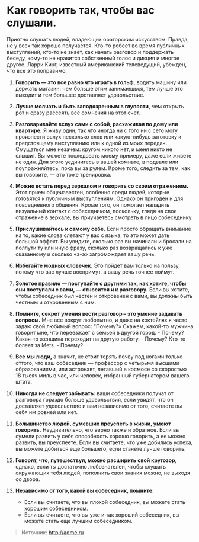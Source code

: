 # Как говорить так, чтобы вас слушали.
Приятно слушать людей, владеющих ораторским искусством. Правда, не у всех так хорошо получается. Кто-то робеет во время публичных выступлений, кто-то не знает, как начать разговор и поддержать беседу, кому-то не нравится собственный голос и дикция и многое другое. Ларри Кинг, известный американский телеведущий, убежден, что все это поправимо.

1. **Говорить — это все равно что играть в гольф,** водить машину или держать магазин: чем больше этим занимаешься, тем лучше это выходит и тем большее доставляет удовольствие.
2. **Лучше молчать и быть заподозренным в глупости,** чем открыть рот и сразу рассеять все сомнения на этот счет.
3. **Разговаривайте вслух сами с собой, расхаживая по дому или квартире.** Я живу один, так что иногда ни с того ни с сего могу произнести вслух несколько слов или какую-нибудь заготовку к предстоящему выступлению или к одной из моих передач. Смущаться мне незачем: кругом никого нет, и меня никто не слышит. Вы можете последовать моему примеру, даже если живете не один. Для этого уединитесь в вашей комнате, в подвале или поупражняйтесь, пока вы за рулем. Кроме того, следить за тем, как вы говорите, — это тоже тренировка.
4. **Можно встать перед зеркалом и говорить со своим отражением.** Этот прием общеизвестен, особенно среди людей, которые готовятся к публичным выступлениям. Однако он пригоден и для повседневного общения. Кроме того, он помогает наладить визуальный контакт с собеседником, поскольку, глядя на свое отражение в зеркале, вы приучаетесь смотреть в лицо собеседнику.
5. **Прислушивайтесь к самому себе.** Если просто обращать внимание на то, какие слова слетают у вас с языка, то это может дать большой эффект. Вы увидите, сколько раз вы начинали и бросали на полпути ту или иную фразу, сколько раз возвращались к уже сказанному и сколько «э-э» загромождает вашу речь.
6. **Избегайте модных словечек.** Это пойдет вам только на пользу, потому что вас лучше воспримут, а вашу речь точнее поймут.
7. **Золотое правило — поступайте с другими так, как хотите, чтобы они поступали с вами, — относится и к разговору.** Если вы хотите, чтобы собеседник был честен и откровенен с вами, вы должны быть честным и откровенным с ним.
8. **Помните, секрет умения вести разговор – это умение задавать вопросы.** Мне все вокруг любопытно, и даже на коктейлях я часто задаю свой любимый вопрос: "Почему?» Скажем, какой-то мужчина говорит мне, что переезжает с семьей в другой город. - Почему? Какая-то женщина переходит на другую работу. - Почему? Кто-то болеет за Mets. - Почему?
9. **Все мы люди,** а значит, не стоит терять почву под ногами только оттого, что ваш собеседник — профессор с четырьмя высшими образованиями, или астронавт, летавший в космосе со скоростью 18 тысяч миль в час, или человек, избранный губернатором вашего штата.
10. **Никогда не следует забывать:** ваши собеседники получат от разговора гораздо больше удовольствия, если увидят, что он доставляет удовольствие и вам независимо от того, считаете вы себя им ровней или нет.
11. **Большинство людей, сумевших преуспеть в жизни, умеют говорить.** Неудивительно, что верно также и обратное. Если вы сумели развить у себя способность хорошо говорить, а ее можно развить, вы преуспеете. Если вы считаете, что уже добились успеха, вы можете добиться еще большего, если станете лучше говорить.
12. **Говорят, что, путешествуя, можно расширить свой кругозор,** однако, если ты достаточно любознателен, чтобы слушать окружающих тебя людей, пополнить свои знания можно, не выходя со двора.
13. **Независимо от того, какой вы собеседник, помните:**

	- Если вы считаете, что вы плохой собеседник, вы можете стать хорошим собеседником.
	- Если вы считаете, что вы уже и так хороший собеседник, вы можете стать еще лучшим собеседником.

> Источник: http://adme.ru
